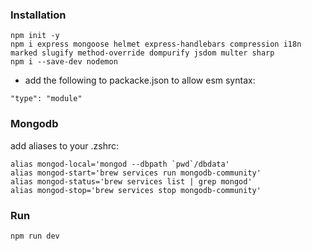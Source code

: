 ### Installation
```
npm init -y
npm i express mongoose helmet express-handlebars compression i18n marked slugify method-override dompurify jsdom multer sharp
npm i --save-dev nodemon
```
- add the following to packacke.json to allow esm syntax:
```
"type": "module"
```

### Mongodb
add aliases to your .zshrc:
```
alias mongod-local='mongod --dbpath `pwd`/dbdata'
alias mongod-start='brew services run mongodb-community'
alias mongod-status='brew services list | grep mongod'
alias mongod-stop='brew services stop mongodb-community'
```

### Run
```
npm run dev
```

